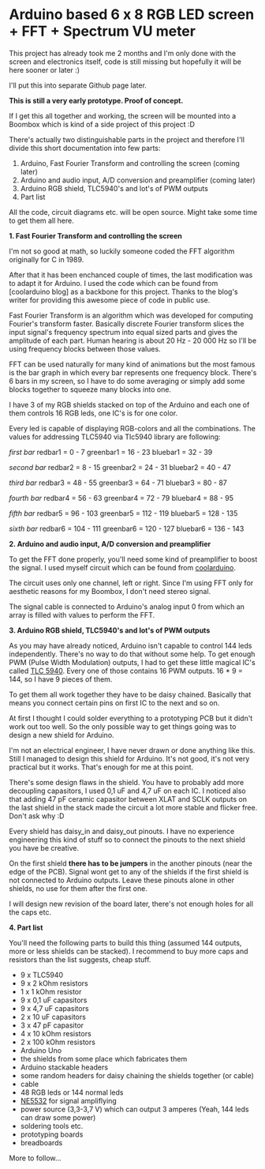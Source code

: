 Arduino based 6 x 8 RGB LED screen + FFT + Spectrum VU meter
============================================================

This project has already took me 2 months and I'm only done with the screen and electronics itself, code is still missing but hopefully it will be here sooner or later :)

I'll put this into separate Github page later.

__This is still a very early prototype. Proof of concept.__

If I get this all together and working, the screen will be mounted into a Boombox which is kind of a side project of this project :D

There's actually two distinguishable parts in the project and therefore I'll divide this short documentation into few parts:

1. Arduino, Fast Fourier Transform and controlling the screen (coming later)
2. Arduino and audio input, A/D conversion and preamplifier (coming later)
3. Arduino RGB shield, TLC5940's and lot's of PWM outputs
4. Part list

All the code, circuit diagrams etc. will be open source. Might take some time to get them all here.

**1. Fast Fourier Transform and controlling the screen**

I'm not so good at math, so luckily someone coded the FFT algorithm originally for C in 1989. 

After that it has been enchanced couple of times, the last modification was to adapt it for Arduino.
I used the code which can be found from [coolarduino blog] as a backbone for this project.
Thanks to the blog's writer for providing this awesome piece of code in public use.

Fast Fourier Transform is an algorithm which was developed for computing Fourier's transform faster. 
Basically discrete Fourier transform slices the input signal's frequency spectrum into equal sized parts and gives
the amplitude of each part. Human hearing is about 20 Hz - 20 000 Hz so I'll be using frequency blocks between those values.

FFT can be used naturally for many kind of animations but the most famous is the bar graph in which every bar represents one frequency block.
There's 6 bars in my screen, so I have to do some averaging or simply add some blocks together to squeeze many blocks into one.

I have 3 of my RGB shields stacked on top of the Arduino and each one of them controls 16 RGB leds, one IC's is for one color.

Every led is capable of displaying RGB-colors and all the combinations.
The values for addressing TLC5940 via Tlc5940 library are following:

*first bar*
redbar1 = 0 - 7
greenbar1 = 16 - 23
bluebar1 = 32 - 39

*second bar*
redbar2 = 8 - 15
greenbar2 = 24 - 31
bluebar2 = 40 - 47

*third bar* 
redbar3 = 48 - 55
greenbar3 = 64 - 71
bluebar3 = 80 - 87

*fourth bar*
redbar4 = 56 - 63
greenbar4 = 72 - 79
bluebar4 = 88 - 95

*fifth bar*
redbar5 = 96 - 103
greenbar5 = 112 - 119
bluebar5 = 128 - 135

*sixth bar*
redbar6 = 104 - 111
greenbar6 = 120 - 127
bluebar6 = 136 - 143

**2. Arduino and audio input, A/D conversion and preamplifier**

To get the FFT done properly, you'll need some kind of preamplifier to boost the signal. I used myself
circuit which can be found from [coolarduino](http://coolarduino.wordpress.com/2012/06/22/audio-input-to-arduino/).

The circuit uses only one channel, left or right. Since I'm using FFT only for aesthetic reasons for my Boombox, I don't need stereo signal.

The signal cable is connected to Arduino's analog input 0 from which an array is filled with values to perform the FFT. 

**3. Arduino RGB shield, TLC5940's and lot's of PWM outputs**

As you may have already noticed, Arduino isn't capable to control 144 leds independently. There's no way to do that without some help. To get enough PWM (Pulse Width Modulation) outputs, 
I had to get these little magical IC's called [TLC 5940](http://www.ti.com/lit/ds/symlink/tlc5940.pdf). Every one of those contains 16 PWM outputs. 16 * 9 = 144, so I have 9 pieces of them.

To get them all work together they have to be daisy chained. Basically that means you connect certain pins on first IC to the next and so on.

At first I thought I could solder everything to a prototyping PCB but it didn't work out too well. So the only possible way to get things going was to design a new shield for Arduino.

I'm not an electrical engineer, I have never drawn or done anything like this. Still I managed to design this shield for Arduino. It's not good, it's not very practical but it works. That's enough for me at this point.

There's some design flaws in the shield. You have to probably add more decoupling capasitors, I used 0,1 uF and 4,7 uF on each IC. 
I noticed also that adding 47 pF ceramic capasitor between XLAT and SCLK outputs on the last shield in the stack made the circuit a lot more stable and flicker free. Don't ask why :D

Every shield has daisy_in and daisy_out pinouts. I have no experience engineering this kind of stuff so to connect the pinouts to the next shield you have be creative.

On the first shield __there has to be jumpers__ in the another pinouts (near the edge of the PCB). Signal wont get to any of the shields if the first shield is not connected to Arduino outputs.
Leave these pinouts alone in other shields, no use for them after the first one.

I will design new revision of the board later, there's not enough holes for all the caps etc.

**4. Part list**

You'll need the following parts to build this thing (assumed 144 outputs, more or less shields can be stacked).
I recommend to buy more caps and resistors than the list suggests, cheap stuff.

- 9 x TLC5940
- 9 x 2 kOhm resistors
- 1 x 1 kOhm resistor
- 9 x 0,1 uF capasitors
- 9 x 4,7 uF capasitors
- 2 x 10 uF capasitors
- 3 x 47 pF capasitor
- 4 x 10 kOhm resistors
- 2 x 100 kOhm resistors
- Arduino Uno
- the shields from some place which fabricates them
- Arduino stackable headers
- some random headers for daisy chaining the shields together (or cable)
- cable
- 48 RGB leds or 144 normal leds
- [NE5532](http://www.ti.com/lit/ds/symlink/ne5532.pdf) for signal ampliflying
- power source (3,3-3,7 V) which can output 3 amperes (Yeah, 144 leds can draw some power)
- soldering tools etc.
- prototyping boards
- breadboards

More to follow...
